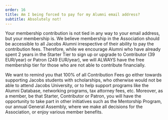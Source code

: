 ```yaml
---
order: 16
title: Am I being forced to pay for my Alumni email address?
subtitle: Absolutely not!
---
```


Your membership contribution is not tied in any way to your email address, but your membership is.
We believe membership in the Association should be accessible to all Jacobs Alumni irrespective of their ability to pay the contribution fees.
Therefore, while we encourage Alumni who have already spent 2 years in the Starter Tier to sign up or upgrade to Contributor (39 EUR/year) or Patron (249 EUR/year), we will ALWAYS have the free membership tier for those who are not able to contribute financially.

We want to remind you that 100% of all Contribution Fees go either towards supporting Jacobs students with scholarships, who otherwise would not be able to attend Jacobs University, or to help support programs like the Alumni Database, networking programs, tax attorney fees, etc.
Moreover, as a member, be that Starter, Contributor or Patron, you will have the opportunity to take part in other initiatives such as the Mentorship Program, our annual General Assembly, where we make all decisions for the Association, or enjoy various member benefits.
